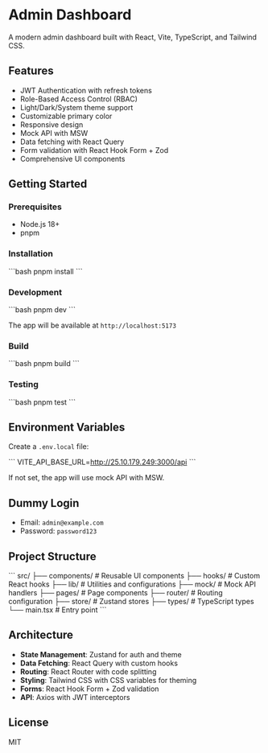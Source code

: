 # Admin Dashboard

A modern admin dashboard built with React, Vite, TypeScript, and Tailwind CSS.

## Features

- JWT Authentication with refresh tokens
- Role-Based Access Control (RBAC)
- Light/Dark/System theme support
- Customizable primary color
- Responsive design
- Mock API with MSW
- Data fetching with React Query
- Form validation with React Hook Form + Zod
- Comprehensive UI components

## Getting Started

### Prerequisites

- Node.js 18+
- pnpm

### Installation

\`\`\`bash
pnpm install
\`\`\`

### Development

\`\`\`bash
pnpm dev
\`\`\`

The app will be available at `http://localhost:5173`

### Build

\`\`\`bash
pnpm build
\`\`\`

### Testing

\`\`\`bash
pnpm test
\`\`\`

## Environment Variables

Create a `.env.local` file:

\`\`\`
VITE_API_BASE_URL=http://25.10.179.249:3000/api
\`\`\`

If not set, the app will use mock API with MSW.

## Dummy Login

- Email: `admin@example.com`
- Password: `password123`

## Project Structure

\`\`\`
src/
├── components/ # Reusable UI components
├── hooks/ # Custom React hooks
├── lib/ # Utilities and configurations
├── mock/ # Mock API handlers
├── pages/ # Page components
├── router/ # Routing configuration
├── store/ # Zustand stores
├── types/ # TypeScript types
└── main.tsx # Entry point
\`\`\`

## Architecture

- **State Management**: Zustand for auth and theme
- **Data Fetching**: React Query with custom hooks
- **Routing**: React Router with code splitting
- **Styling**: Tailwind CSS with CSS variables for theming
- **Forms**: React Hook Form + Zod validation
- **API**: Axios with JWT interceptors

## License

MIT
